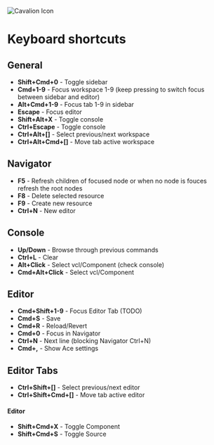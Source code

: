 ![Cavalion Icon](http://relluf.nl/cavalion-icon.png)

# Keyboard shortcuts

## General
- **Shift+Cmd+0** - Toggle sidebar
- **Cmd+1-9** - Focus workspace 1-9 (keep pressing to switch focus between sidebar and editor)
- **Alt+Cmd+1-9** - Focus tab 1-9 in sidebar
- **Escape** - Focus editor
- **Shift+Alt+X** - Toggle console
- **Ctrl+Escape** - Toggle console
- **Ctrl+Alt+[]** - Select previous/next workspace
- **Ctrl+Alt+Cmd+[]** - Move tab active workspace 

## Navigator
- **F5** - Refresh children of focused node or when no node is fouces refresh the root nodes
- **F8** - Delete selected resource
- **F9** - Create new resource
- **Ctrl+N** - New editor
 
## Console
- **Up/Down** - Browse through previous commands
- **Ctrl+L** - Clear
- **Alt+Click** - Select vcl/Component (check console)
- **Cmd+Alt+Click** - Select vcl/Component

## Editor
- **Cmd+Shift+1-9** - Focus Editor Tab (TODO)
- **Cmd+S** - Save
- **Cmd+R** - Reload/Revert
- **Cmd+0** - Focus in Navigator
- **Ctrl+N** - Next line (blocking Navigator Ctrl+N)
- **Cmd+,** - Show Ace settings

## Editor Tabs
- **Ctrl+Shift+[]** - Select previous/next editor
- **Ctrl+Shift+Cmd+[]** - Move tab active editor

#### Editor<vcl>
- **Shift+Cmd+X** - Toggle Component
- **Shift+Cmd+S** - Toggle Source